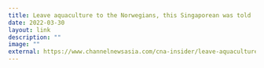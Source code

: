 ```yaml
---
title: Leave aquaculture to the Norwegians, this Singaporean was told
date: 2022-03-30
layout: link
description: ""
image: ""
external: https://www.channelnewsasia.com/cna-insider/leave-aquaculture-norwegians-singaporean-was-told-food-security-fish-farming-2591951
---
```


